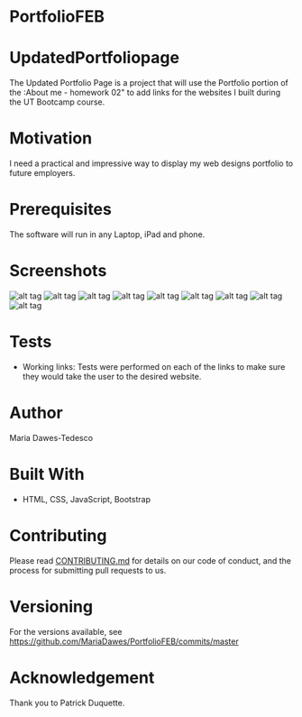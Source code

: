 # PortfolioFEB
# UpdatedPortfoliopage
The Updated Portfolio Page is a project that will use the Portfolio portion of the :About me - homework 02" to add links for the websites I built during the UT Bootcamp course.  

# Motivation
I need a practical and impressive way to display my web designs portfolio to future employers.  

# Prerequisites
The software will run in any Laptop, iPad and phone.

# Screenshots

![alt tag](https://mariadawes.github.io/Updatedportfoliopage/Antiquestore.png)
![alt tag](https://mariadawes.github.io/Updatedportfoliopage/movie.png)
![alt tag](https://mariadawes.github.io/Updatedportfoliopage/Dayplanner.png)
![alt tag](https://mariadawes.github.io/Updatedportfoliopage/Passwordgenerator.png)
![alt tag](https://mariadawes.github.io/Updatedportfoliopage/Quiz.png)
![alt tag](https://mariadawes.github.io/Updatedportfoliopage/Portfoliopage.png)
![alt tag](https://mariadawes.github.io/Updatedportfoliopage/generateprofile.png)
![alt tag](https://mariadawes.github.io/Updatedportfoliopage/Note.png)
![alt tag](https://mariadawes.github.io/Updatedportfoliopage/screen2.png)

# Tests 
* Working links: Tests were performed on each of the links to make sure they would take the user to the desired website.    

# Author
Maria Dawes-Tedesco

# Built With
* HTML, CSS, JavaScript, Bootstrap 

# Contributing
Please read [CONTRIBUTING.md](https://gist.github.com/PurpleBooth/b24679402957c63ec426) for details on our code of conduct, and the process for submitting pull requests to us.

# Versioning
For the versions available, see https://github.com/MariaDawes/PortfolioFEB/commits/master


# Acknowledgement
Thank you to Patrick Duquette.
